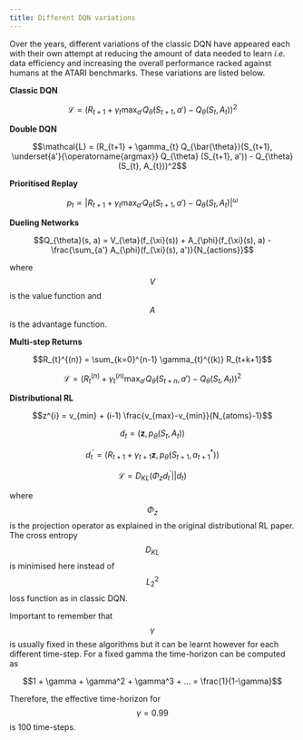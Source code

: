 ```yaml
---
title: Different DQN variations
---
```


Over the years, different variations of the classic DQN have appeared each with their own attempt at reducing the amount of data needed to learn _i.e._ data efficiency and increasing the overall performance racked against humans at the ATARI benchmarks. These variations are listed below.

**Classic DQN**

$$\mathcal{L} = (R_{t+1} + \gamma_{t} \max_{a'} Q_{\bar{\theta}}  (S_{t+1}, a') - Q_{\theta}(S_{t}, A_{t}))^2$$

**Double DQN**

$$\mathcal{L} = (R_{t+1} + \gamma_{t} Q_{\bar{\theta}}(S_{t+1}, \underset{a'}{\operatorname{argmax}} Q_{\theta}  (S_{t+1}, a')) - Q_{\theta}(S_{t}, A_{t}))^2$$

**Prioritised Replay**

$$p_t  \propto |R_{t+1} + \gamma_{t} \max_{a'} Q_{\bar{\theta}}  (S_{t+1}, a') - Q_{\theta}(S_{t}, A_{t})|^{\omega}$$

**Dueling Networks** 

$$Q_{\theta}(s, a) = V_{\eta}(f_{\xi}(s)) + A_{\phi}(f_{\xi}(s), a) - \frac{\sum_{a'} A_{\phi}(f_{\xi}(s), a')}{N_{actions}}$$

where $$V$$ is the value function and $$A$$ is the advantage function.

**Multi-step Returns**

$$R_{t}^{(n)} = \sum_{k=0}^{n-1} \gamma_{t}^{(k)} R_{t+k+1}$$

$$\mathcal{L} =  (R_{t}^{(n)} + \gamma_{t}^{(n)} \max_{a'} Q_{\bar{\theta}}  (S_{t+n}, a') - Q_{\theta}(S_{t}, A_{t}))^2$$

**Distributional RL**

$$z^{i} = v_{min} + (i-1) \frac{v_{max}-v_{min}}{N_{atoms}-1}$$

$$d_{t} = (\textbf{z}, p_{\theta}(S_t, A_t))$$

$$d^{'}_{t} = (R_{t+1} + \gamma_{t+1}\textbf{z}, p_{\bar{\theta}}(S_{t+1}, a^{*}_{t+1}))$$

$$\mathcal{L} = D_{KL}(\Phi_{z}d^{'}_{t} || d_{t})$$

where $$\Phi_{z}$$ is the projection operator as explained in the original distributional RL paper. The cross entropy $$D_{KL}$$ is minimised here instead of $$L_{2}^{2}$$ loss function as in classic DQN.

Important to remember that $$\gamma$$ is usually fixed in these algorithms but it can be learnt however for each different time-step. For a fixed gamma the time-horizon can be computed as 

$$1 + \gamma + \gamma^2 + \gamma^3 + ... = \frac{1}{1-\gamma}$$

Therefore, the effective time-horizon for $$\gamma=0.99$$ is 100 time-steps.